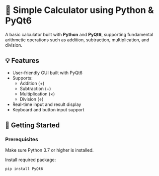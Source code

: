 # 🧮 Simple Calculator using Python & PyQt6

A basic calculator built with **Python** and **PyQt6**, supporting fundamental arithmetic operations such as addition, subtraction, multiplication, and division.

## 💡 Features

- User-friendly GUI built with PyQt6
- Supports:
  - Addition (+)
  - Subtraction (−)
  - Multiplication (×)
  - Division (÷)
- Real-time input and result display
- Keyboard and button input support

## 🚀 Getting Started

### Prerequisites

Make sure Python 3.7 or higher is installed.

Install required package:

```bash
pip install PyQt6
